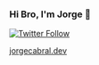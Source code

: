 ### Hi Bro, I'm Jorge 👋

[![Twitter Follow](https://img.shields.io/twitter/follow/jorgecabral_?color=1DA1F2&logo=twitter&style=for-the-badge)](https://twitter.com/jorgecabral_)

[jorgecabral.dev](https://www.jorgecabral.dev/)
